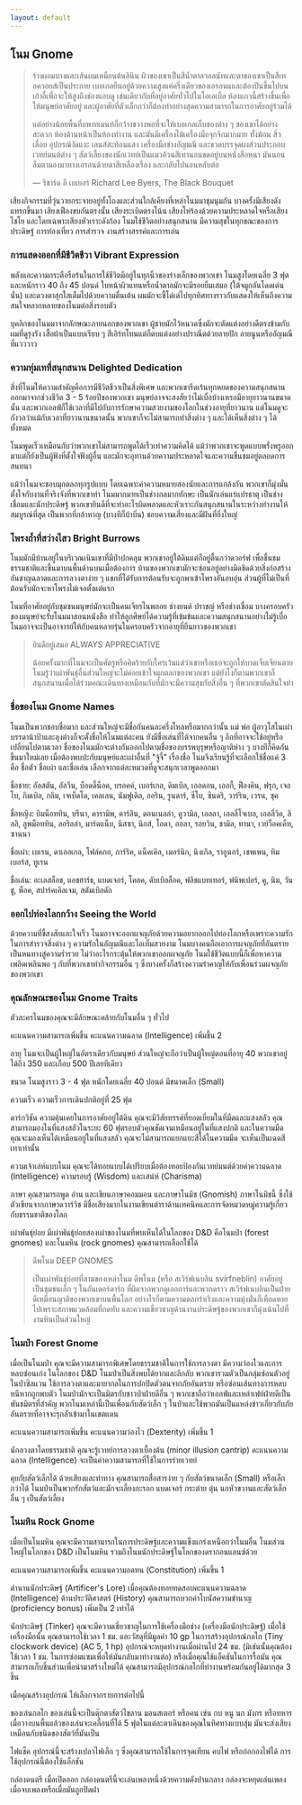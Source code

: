```yaml
---
layout: default
---
```

## <a name="gnome">โนม Gnome</a>

> ร่างผอมบางและเส้นผมเหมือนต้นลินิน ผิวของเขาเป็นสีน้ำตาลวอลนัทและตาของเขาเป็นสีเทอควอยส์เป็นประกาย เบอเกลยืนอยู่ด้วยความสูงแค่ครึ่งเดียวของเอรอนแและต้องปีนขึ้นไปบนเก้าอี้เพื่อจะให้สูงถึงช่องแอบดู เช่นเดียวกับที่อยู่อาศัยทั่วไปในโอเอเบิ้ล ห้องแถวนี้สร้างขึ้นเพื่อให้มนุษย์อาศัยอยู่ และผู้อาศัยที่ตัวเล็กกว่าก็ต้องทำอย่างสุดความสามารถในการอาศัยอยู่ร่วมได้
>
> แต่อย่างน้อยพื้นที่อพาทเมนท์ก็กว้างขวางพอที่จะให้เบอเกลเก็บของต่าง ๆ ของเขาได้อย่างสะดวก ห้องด้านหน้าเป็นห้องทำงาน และมันมีเครื่องไม้เครื่องมือจุกจิกมากมาย ทั้งฆ้อน สิ่ว เลื่อย อุปกรณ์งัดแงะ เลนส์สะท้อนแสง เครื่องมือช่างอัญมณี และขวดบรรจุดผงส่วนประกอบเวทย์มนต์ต่าง ๆ สัตว์เลี้ยงของนักเวทย์เป็นแมวอ้วนสีเทานอนขดอยู่บนหนังสือหนา มันนอนลืมตามองมาทางเอรอนด้วยตาสีเหลืองเรือง และกลับไปนอนหลับต่อ
>
> — ริชาร์ด ลี เบเยอร์ Richard Lee Byers, The Black Bouquet

เสียงกิจกรรมที่วุ่นวายกระจายอยู่ทั้งโถงและส่วนใกล้เคียงที่เหล่าโนมมาชุมนุมกัน บางครั้งมีเสียงดังแทรกขึ้นมา เสียงเฟืองขบกันตรงนั้น เสียงระเบิดตรงโน้น เสียงโห่ร้องด้วยความประหลาดใจหรือเสียงไชโย และโดยเฉพาะเสียงหัวเราะดังก้อง โนมใช้ชีวิตอย่างสนุกสนาน มีความสุขในทุกขณะของการประดิษฐ์ การท่องเที่ยว การสำรวจ งานสร้างสรรค์และการเล่น

### การแสดงออกที่มีชีวิตชีวา Vibrant Expression

พลังและความกระตือรือร้นในการใช้ชีวิตมีอยู่ในทุกนิ้วของร่างเล็กของพวกเขา โนมสูงโดยเฉลี่ย 3 ฟุต และหนักราว 40 ถึง 45 ปอนด์ ใบหน้าผิวแทนหรือน้ำตาลมักจะมีรอยยิ้มเสมอ (ใต้จมูกอันโดดเด่นนั่น) และดวงตาสุกใสเต็มไปด้วยความตื่นเต้น ผมมักจะชี้โด่เด่ไปทุกทิศทางราวกับแสดงให้เห็นถึงความสนใจหลากหลายของโนมต่อสิ่งรอบตัว

บุคลิกของโนมมาจากลักษณะภายนอกของพวกเขา ผู้ชายมักไว้หนวดซึ่งมักจะตัดแต่งอย่างดีตรงข้ามกับผมที่ดูรุงรัง เสื้อผ้าเป็นแบบเรียบ ๆ สีเอิร์ทโทนแต่ก็ตบแต่งอย่างปราณีตด้วยลายปัก ลายนูนหรืออัญมณีที่แวววาว

### ความทุ่มเทที่สนุกสนาน Delighted Dedication

สิ่งที่โนมให้ความสำคัญคือการมีชีวิตชีวาเป็นสิ่งพิเศษ และพวกเขารีดเร้นทุกหยดของความสนุกสนานออกมาจากช่วงชีวิต 3 - 5 ร้อยปีของพวกเขา มนุษย์อาจจะสงสัยว่าไม่เบื่อบ้างเหรอมีอายุยาวนานขนาดนั้น และพวกเอลฟ์ก็ใช้เวลาที่มีไปกับการรักษาความสวยงามของโลกในช่วงอายุที่ยาวนาน แต่โนมดูจะกังวลว่าแม้กับเวลาที่ยาวนานขนาดนั้น พวกเขาก็จะไม่สามารถทำสิ่งต่าง ๆ และได้เห็นสิ่งต่าง ๆ ได้ทั้งหมด

โนมพูดเร็วเหมือนกับว่าพวกเขาไม่สามารถพูดได้เร็วเท่าความคิดได้ แม้ว่าพวกเขาจะพูดแบบพรั่งพรูออกมาแต่ก็ยังเป็นผู้ฟังที่ตั้งใจฟังผู้อื่น และมักจะอุทานด้วยความประหลาดใจและความชื่นชมอยู่ตลอดการสนทนา

แม้ว่าโนมจะชอบมุกตลกทุกรูปแบบ โดยเฉพาะคำความหมายสองนัยและการแกล้งกัน พวกเขาก็มุ่งมั่นตั้งใจกับงานที่จริงจังที่พวกเขาทำ โนมมากมายเป็นช่างกลมากทักษะ เป็นนักเล่นแร่แปรธาตุ เป็นช่างเชื่อมและนักประดิษฐ์ พวกเขายินดีที่จะทำอะไรผิดพลาดและหัวเราะกันสนุกสนานในระหว่างทำงานให้สมบูรณ์ที่สุด เป็นพวกที่กล้าหาญ (บางทีก็บ้าบิ่น) ชอบความเสี่ยงและมีฝันที่ยิ่งใหญ่

### โพรงถ้ำที่สว่างไสว Bright Burrows

โนมมักมีบ้านอยู่ในบริเวณเนินเขาที่มีป่าปกคลุม พวกเขาอยู่ใต้ดินแต่ก็อยู่ตื้นกว่าดวอร์ฟ เพื่อชื่นชมธรรมชาติและขึ้นมาบนพื้นด้านบนเมื่อต้องการ บ้านของพวกเขามักจะซ่อนอยู่อย่างมิดชิดด้วยสิ่งก่อสร้างอันชาญฉลาดและการลวงตาง่าย ๆ แขกที่ได้รับการต้อนรับจะถูกพาเข้าโพรงอันอบอุ่น ส่วนผู้ที่ไม่เป็นที่ต้อนรับมักจะหาโพรงไม่เจอตั้งแต่แรก

โนมที่อาศัยอยู่กับชุมชนมนุษย์มักจะเป็นคนเจียรไนพลอย ช่างยนต์ ปราชญ์ หรือช่างเชื่อม บางครอบครัวของมนุษย์จะรับโนมมาสอนหนังสือ ทำให้ลูกศิษย์ได้ความรู้ที่เข้มข้นและความสนุกสนานอย่างไม่รู้เบื่อ โนมอาจจะเป็นอาจารย์ให้กับคนหลายรุ่นในครอบครัวจากอายุที่ยืนยาวของพวกเขา

> ยินดีอยู่เสมอ ALWAYS APPRECIATIVE
>
> น้อยครั้งมากที่โนมจะเป็นศัตรูหรือคิดร้ายกับใครเว้นแต่ว่าเขาหรือเธอจะถูกให้บาดเจ็บเจียนตาย โนมรู้ว่าเผ่าพันธุ์อื่นส่วนใหญ่จะไม่ค่อยเข้าใจมุกตลกของพวกเขา แต่ยังไงก็ตามพวกเขาก็สนุกสนานเมื่อได้ร่วมคณะเดินทางเหมือนกับที่มักจะมีความสุขกับสิ่งอื่น ๆ ที่พวกเขาตัดสินใจทำ

### ชื่อของโนม Gnome Names

โนมเป็นพวกชอบชื่อมาก และส่วนใหญ่จะมีชื่อกันคนละครึ่งโหลหรือมากกว่านั้น แม่ พ่อ ผู้อาวุโสในเผ่า บรรดาน้าป้าและลุงต่างก็จะตั้งชื่อให้โนมแต่ละคน ยังมีชื่อเล่นที่ได้จากคนอื่น ๆ อีกที่อาจจะใช้อยู่หรือเปลี่ยนไปตามเวลา ชื่อของโนมมักจะต่างกันออกไปตามชื่อของบรรพบุรุษหรือญาติห่าง ๆ บางทีก็คิดกันขึ้นมาใหม่เลย เมื่อต้องพบปะกับมนุษย์และเผ่าอื่นที่ "จู้จี้" เรื่องชื่อ โนมจึงเรียนรู้ที่จะเลือกใช้ชื่อแค่ 3 คือ ชื่อตัว ชื่อเผ่า และชื่อเล่น เลือกจากแต่ละหมวดที่ดูจะสนุกเวลาพูดออกมา

ชื่อชาย: อัลสตัน, อัลวีน, บ็อดดี้น็อค, บรอคค์, เบอร์เกล, ดิมเบิล, เอลดอน, เออกี้, ฟ็องคิน, ฟรุก, เจอโบ, กิมเบิล, กลิม, เจเบ็ดโด, เคลเลน, นัมฟูเดิล, ออริน, รูนดาร์, ซีโบ, ซินดริ, วาร์ริน, เวรน, ซุค

ชื่อหญิง: บิมน็อททิน, บรีนา, คารามิพ, คาร์ลิน, ดอนเนลล่า, ดูวามิล, เอลลา, เอลลี่โจเบล, เอลลี่วิค, ลิลลิ, ลูพม็อททิน, ลอริลล่า, มาร์ดแน็บ, นิสซา, นิกส์, โอดา, ออลา, รอยวิน, ชามิล, ทานา, เวย์ว็อคเค็ท, ซานนา

ชื่อเผ่า: เบเรน, ดาเออเกล, โฟล์คกอ, การ์ริค, แน็คเคิล, เมอร์นิก, นิงเกิล, ราอูนอร์, เชพเพน, ทิมเบอร์ส, ทูเรน

ชื่อเล่น: อะเลสล็อช, แอชฮาร์ธ, แบดเจอร์, โคลค, ดับเบิลล็อค, ฟลิชแบทเทอร์, ฟนิพเปอร์, คู, นิม, วันชู, พ็อค, สปาร์คเคิลเจม, สตัมเบิลดัก

### ออกไปท่องโลกกว้าง Seeing the World

ด้วยความที่ขี้สงสัยและใจเร็ว โนมอาจจะออกผจญภัยด้วยความอยากออกไปท่องโลกหรือเพราะความรักในการสำรวจสิ่งต่าง ๆ ความรักในอัญมณีและไอเท็มสวยงาม โนมบางคนถือเอาการผจญภัยที่อันตรายเป็นหนทางสู่ความร่ำรวย ไม่ว่าอะไรกระตุ้นให้พวกเขาออกผจญภัย โนมใช้ชีวิตแบบนี้ก็เพื่อหาความเพลิดเพลินพอ ๆ กับที่พวกเขาทำกิจกรรมอื่น ๆ ซึ่งบางครั้งก็สร้างความรำคาญให้กับเพื่อนร่วมผจญภัยของพวกเขา

### คุณลักษณะของโนม Gnome Traits

ตัวละครโนมของคุณจะมีลักษณะคล้ายกับโนมอื่น ๆ ทั่วไป

คะแนนความสามารถเพิ่มขึ้น คะแนนความฉลาด (Intelligence) เพิ่มขึ้น 2

อายุ โนมจะเป็นผู้ใหญ่ในอัตราเดียวกับมนุษย์ ส่วนใหญ่จะถือว่าเป็นผู้ใหญ่ตอนที่อายุ 40 พวกเขาอยู่ได้ถึง 350 และเกือบ 500 ปีเลยทีเดียว

ขนาด โนมสูงราว 3 - 4 ฟุต หนักโดยเฉลี่ย 40 ปอนด์ มีขนาดเล็ก (Small)

ความเร็ว ความเร็วการเดินปกติอยู่ที่ 25 ฟุต

ดาร์กวิชัน ความคุ้นเคยในการอาศัยอยู่ใต้ดิน คุณจะมีวิสัยทรรศ์ที่ยอดเยี่ยมในที่มืดและแสงสลัว คุณสามารถมองในที่แสงสลัวในระยะ 60 ฟุตรอบตัวคุณชัดเจนเหมือนอยู่ในที่แสงปกติ และในความมืดคุณจะมองเห็นได้เหมือนอยู่ในที่แสงสลัว คุณจะไม่สามารถแยกแยะสีได้ในความมืด จะเห็นเป็นเฉดสีเทาเท่านั้น

ความเจ้าเล่ห์แบบโนม คุณจะได้ทอยแบบได้เปรียบเมื่อต้องทอยป้องกันเวทย์มนต์ด้วยค่าความฉลาด (Intelligence) ความรอบรู้ (Wisdom) และเสน่ห์ (Charisma)

ภาษา คุณสามารถพูด อ่าน และเขียนภาษาคอมมอน และภาษาโนมิช (Gnomish) ภาษาโนมิชนี้ ซึ่งใช้ตัวเขียนจากภาษาดวาร์วิช มีชื่อเสียงมากในงานเขียนตำราด้านเทคนิคและการจัดหมวดหมู่ความรู้เกี่ยวกับธรรมชาติของโลก

เผ่าพันธุ์ย่อย มีเผ่าพันธุ์ย่อยสองเผ่าของโนมที่พบเห็นได้ในโลกของ D&D คือโนมป่า (forest gnomes) และโนมหิน (rock gnomes) คุณสามารถเลือกใช้ได้

> ดีพโนม DEEP GNOMES
>
> เป็นเผ่าพันธุ์ย่อยที่สามของเหล่าโนม ดีพโนม (หรือ สเวิร์ฟเนบลิน svirfneblin) อาศัยอยู่เป็นชุมชนเล็ก ๆ ในอันเดอร์ดาร์ก ที่ผิดจากพวกดูเออการ์และพวกดราว สเวิร์ฟเนบลินเป็นฝ่ายดีเหมือนญาติของพวกเขาบนพื้นโลก อย่างไรก็ตามความตลกร่าเริงและความมุ่งมั่นก็เหือดหายไปเพราะสภาพแวดล้อมที่กดทับ และความเชี่ยวชาญด้านงานประดิษฐ์ของพวกเขาก็มุ่งเน้นไปที่งานหินเป็นส่วนใหญ่

### โนมป่า Forest Gnome
เมื่อเป็นโนมป่า คุณจะมีความสามารถพิเศษโดยธรรมชาติในการใช้การลวงตา มีความว่องไวและการหลบซ่อนเก่ง ในโลกของ D&D โนมป่าเป็นสิ่งพบได้ยากและลึกลับ พวกเขารวมตัวเป็นกลุ่มซ่อนตัวอยู่ในป่าซิลแวน ใช้การลวงตาและมายากลในการปกปิดตัวตนจากภัยอันตราย หรือซ่อนเส้นทางการหลบหนีหากถูกพบตัว โนมป่ามักจะเป็นมิตรกับชาวป่าฝ่ายดีอื่น ๆ พวกเขาถือว่าเอลฟ์และเหล่าเฟย์ฝ่ายดีเป็นพันธมิตรที่สำคัญ พวกโนมเหล่านี้เป็นเพื่อนกับสัตว์เล็ก ๆ ในป่าและใช้พวกมันเป็นแหล่งข่าวเกี่ยวกับภัยอันตรายที่อาจจะรุกล้ำเข้ามาในเขตแดน

คะแนนความสามารถเพิ่มขึ้น คะแนนความว่องไว (Dexterity) เพิ่มขึ้น 1

นักลวงตาโดยธรรมชาติ คุณจะรู้เวทย์การลวงตาเบื้องต้น (minor illusion cantrip) คะแนนความฉลาด (Intelligence) จะเป็นค่าความสามารถที่ใช้ในการร่ายเวทย์

คุยกับสัตว์เล็กได้ ด้วยเสียงและท่าทาง คุณสามารถสื่อสารง่าย ๆ กับสัตว์ขนาดเล็ก (Small) หรือเล็กกว่าได้ โนมป่าเป็นพวกรักสัตว์และมักจะเลี้ยงกะรอก แบดเจอร์ กระต่าย ตุ่น นกหัวขวานและสัตว์เล็กอื่น ๆ เป็นสัตว์เลี้ยง

### โนมหิน Rock Gnome

เมื่อเป็นโนมหิน คุณจะมีความสามารถในการประดิษฐ์และความแข็งแกร่งเหนือกว่าโนมอื่น โนมส่วนใหญ่ในโลกของ D&D เป็นโนมหิน รวมถึงโนมนักประดิษฐ์ในโลกของดรากอนแลนซ์ด้วย

คะแนนความสามารถเพิ่มขึ้น คะแนนความอดทน (Constitution) เพิ่มขึ้น 1

ตำนานนักประดิษฐ์ (Artificer's Lore) เมื่อคุณต้องทอยทดสอบคะแนนความฉลาด (Intelligence) ด้านประวัติศาสตร์ (History) คุณสามารถบวกค่าโบนัสความชำนาญ (proficiency bonus) เพิ่มเป็น 2 เท่าได้

นักประดิษฐ์ (Tinker) คุณจะมีความเชี่ยวชาญในการใช้เครื่องมือช่าง (เครื่องมือนักประดิษฐ์) เมื่อใช้เครื่องมือนั้น คุณสามารถใช้เวลา 1 ชม. และวัสดุที่มีมูลค่า 10 gp ในการสร้างอุปกรณ์กลไก (Tiny clockwork device) (AC 5, 1 hp) อุปกรณ์จะหยุดทำงานเมื่อผ่านไป 24 ชม. (มิเช่นนั้นคุณต้องใช้เวลา 1 ชม. ในการซ่อมแซมเพื่อให้มันกลับมาทำงานต่อ) หรือเมื่อคุณใช้แอ็คชันในการรื้อมัน คุณสามารถเก็บชิ้นส่วนเพื่อนำมาสร้างใหม่ได้ คุณสามารถมีอุปกรณ์กลไกที่ทำงานพร้อมกันอยู่ได้มากสุด 3 ชิ้น

เมื่อคุณสร้างอุปกรณ์ ให้เลือกจากรายการต่อไปนี้

ของเล่นกลไก ของเล่นนี้จะเป็นตุ๊กตาสัตว์ไขลาน มอนสเตอร์ หรือคน เช่น กบ หนู นก มังกร หรือทหาร เมื่อวางบนพื้นแล้วของเล่นจะเคลื่อนที่ได้ 5 ฟุตในแต่ละตาเดินของคุณในทิศทางแบบสุ่ม มันจะส่งเสียงเหมือนกับชนิดของสัตว์ที่มันเป็น

ไฟแช็ค อุปกรณ์นี้จะสร้างเปลวไฟเล็ก ๆ ซึ่งคุณสามารถใช้ในการจุดเทียน คบไฟ หรือก่อกองไฟได้ การใช้อุปกรณ์นี้ต้องใช้แอ็กชัน

กล่องดนตรี เมื่อเปิดออก กล่องดนตรีนี้จะเล่นเพลงหนึ่งด้วยความดังปานกลาง กล่องจะหยุดเล่นเพลงเมื่อจบเพลงหรือเมื่อมันถูกปิดฝา